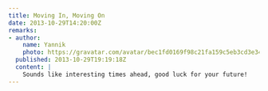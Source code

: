 ```yaml
---
title: Moving In, Moving On
date: 2013-10-29T14:20:00Z
remarks:
- author:
    name: Yannik
    photo: https://gravatar.com/avatar/bec1fd0169f98c21fa159c5eb3cd3e34
  published: 2013-10-29T19:19:18Z
  content: |
    Sounds like interesting times ahead, good luck for your future!
---
```

